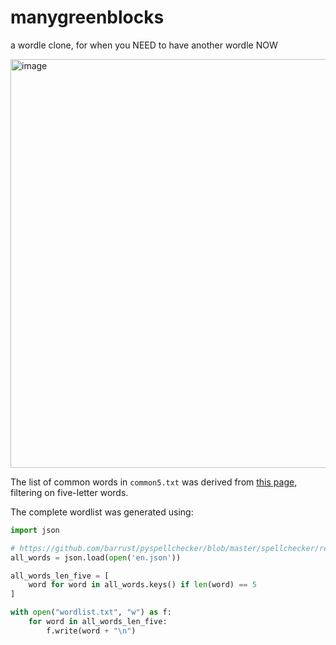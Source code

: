 # manygreenblocks

a wordle clone, for when you NEED to have another wordle NOW

<img width="654" alt="image" src="https://user-images.githubusercontent.com/693511/148328314-bbbec492-6e79-420d-b268-3762dda593f3.png">

The list of common words in `common5.txt` was derived from [this page](https://raw.githubusercontent.com/first20hours/google-10000-english/master/google-10000-english-usa-no-swears-short.txt), filtering on five-letter words.

The complete wordlist was generated using:

```python
import json

# https://github.com/barrust/pyspellchecker/blob/master/spellchecker/resources/en.json.gz
all_words = json.load(open('en.json'))

all_words_len_five = [
    word for word in all_words.keys() if len(word) == 5
]

with open("wordlist.txt", "w") as f:
    for word in all_words_len_five:
        f.write(word + "\n")
```
